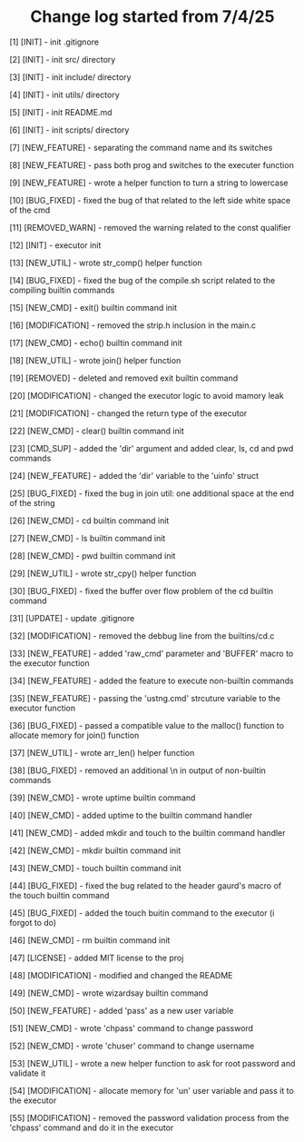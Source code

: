 <h1 align='center'>Change log started from 7/4/25</h1>
<p>[1] [INIT] - init .gitignore</p>
<p>[2] [INIT] - init src/ directory</p>
<p>[3] [INIT] - init include/ directory</p>
<p>[4] [INIT] - init utils/ directory</p>
<p>[5] [INIT] - init README.md</p>
<p>[6] [INIT] - init scripts/ directory</p>
<p>[7] [NEW_FEATURE] - separating the command name and its switches</p>
<p>[8] [NEW_FEATURE] - pass both prog and switches to the executer function</p>
<p>[9] [NEW_FEATURE] - wrote a helper function to turn a string to lowercase</p>
<p>[10] [BUG_FIXED] - fixed the bug of that related to the left side white space of the cmd</p>
<p>[11] [REMOVED_WARN] - removed the warning related to the const qualifier</p>
<p>[12] [INIT] - executor init</p>
<p>[13] [NEW_UTIL] - wrote str_comp() helper function</p>
<p>[14] [BUG_FIXED] - fixed the bug of the compile.sh script related to the compiling builtin commands</p>
<p>[15] [NEW_CMD] - exit() builtin command init</p>
<p>[16] [MODIFICATION] - removed the strip.h inclusion in the main.c</p>
<p>[17] [NEW_CMD] - echo() builtin command init</p>
<p>[18] [NEW_UTIL] - wrote join() helper function</p>
<p>[19] [REMOVED] - deleted and removed exit builtin command</p>
<p>[20] [MODIFICATION] - changed the executor logic to avoid mamory leak</p>
<p>[21] [MODIFICATION] - changed the return type of the executor</p>
<p>[22] [NEW_CMD] - clear() builtin command init</p>
<p>[23] [CMD_SUP] - added the 'dir' argument and added clear, ls, cd and pwd commands</p>
<p>[24] [NEW_FEATURE] - added the 'dir' variable to the 'uinfo' struct</p>
<p>[25] [BUG_FIXED] - fixed the bug in join util: one additional space at the end of the string</p>
<p>[26] [NEW_CMD] - cd builtin command init</p>
<p>[27] [NEW_CMD] - ls builtin command init</p>
<p>[28] [NEW_CMD] - pwd builtin command init</p>
<p>[29] [NEW_UTIL] - wrote str_cpy() helper function</p>
<p>[30] [BUG_FIXED] - fixed the buffer over flow problem of the cd builtin command</p>
<p>[31] [UPDATE] - update .gitignore</p>
<p>[32] [MODIFICATION] - removed the debbug line from the builtins/cd.c</p>
<p>[33] [NEW_FEATURE] - added 'raw_cmd' parameter and 'BUFFER' macro to the executor function</p>
<p>[34] [NEW_FEATURE] - added the feature to execute non-builtin commands</p>
<p>[35] [NEW_FEATURE] - passing the 'ustng.cmd' strcuture variable to the executor function</p>
<p>[36] [BUG_FIXED] - passed a compatible value to the malloc() function to allocate memory for join() function</p>
<p>[37] [NEW_UTIL] - wrote arr_len() helper function</p>
<p>[38] [BUG_FIXED] - removed an additional \n in output of non-builtin commands</p>
<p>[39] [NEW_CMD] - wrote uptime builtin command</p>
<p>[40] [NEW_CMD] - added uptime to the builtin command handler</p>
<p>[41] [NEW_CMD] - added mkdir and touch to the builtin command handler</p>
<p>[42] [NEW_CMD] - mkdir builtin command init</p>
<p>[43] [NEW_CMD] - touch builtin command init</p>
<p>[44] [BUG_FIXED] - fixed the bug related to the header gaurd's macro of the touch builtin command</p>
<p>[45] [BUG_FIXED] - added the touch buitin command to the executor (i forgot to do)</p>
<p>[46] [NEW_CMD] - rm builtin command init</p>
<p>[47] [LICENSE] - added MIT license to the proj</p>
<p>[48] [MODIFICATION] - modified and changed the README</p>
<p>[49] [NEW_CMD] - wrote wizardsay builtin command</p>
<p>[50] [NEW_FEATURE] - added 'pass' as a new user variable</p>
<p>[51] [NEW_CMD] - wrote 'chpass' command to change password</p>
<p>[52] [NEW_CMD] - wrote 'chuser' command to change username</p>
<p>[53] [NEW_UTIL] - wrote a new helper function to ask for root password and validate it</p>
<p>[54] [MODIFICATION] - allocate memory for 'un' user variable and pass it to the executor</p>
<p>[55] [MODIFICATION] - removed the password validation process from the 'chpass' command and do it in the executor</p>
